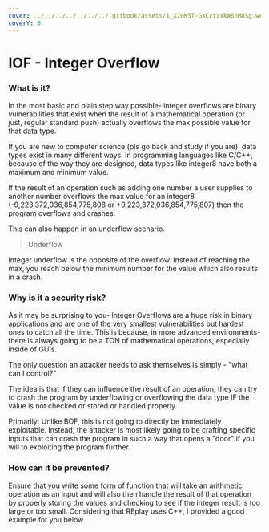 ```yaml
---
cover: ../../../../../../../.gitbook/assets/1_X7OK5T-GkCrtzxkW8nM8Sg.webp
coverY: 0
---
```


# IOF - Integer Overflow

### What is it?

In the most basic and plain step way possible- integer overflows are binary vulnerabilities that exist when the result of a mathematical operation (or just, regular standard push) actually overflows the max possible value for that data type.

If you are new to computer science (pls go back and study if you are), data types exist in many different ways. In programming languages like C/C++, because of the way they are designed, data types like integer8 have both a maximum and minimum value.

If the result of an operation such as adding one number a user supplies to another number overflows the max value for an integer8 (-9,223,372,036,854,775,808 or +9,223,372,036,854,775,807) then the program overflows and crashes.

This can also happen in an underflow scenario.

> Underflow

Integer underflow is the opposite of the overflow. Instead of reaching the max, you reach below the minimum number for the value which also results in a crash.

### Why is it a security risk?

As it may be surprising to you- Integer Overflows are a huge risk in binary applications and are one of the very smallest vulnerabilities but hardest ones to catch all the time. This is because, in more advanced environments- there is always going to be a TON of mathematical operations, especially inside of GUIs.

The only question an attacker needs to ask themselves is simply - "what can I control?"

The idea is that if they can influence the result of an operation, they can try to crash the program by underflowing or overflowing the data type IF the value is not checked or stored or handled properly.&#x20;

Primarily: Unlike BOF, this is not going to directly be immediately exploitable. Instead, the attacker is most likely going to be crafting specific inputs that can crash the program in such a way that opens a "door" if you will to exploiting the program further.

### How can it be prevented?&#x20;

Ensure that you write some form of function that will take an arithmetic operation as an input and will also then handle the result of that operation by properly storing the values and checking to see if the integer result is too large or too small. Considering that REplay uses C++, I provided a good example for you below.

